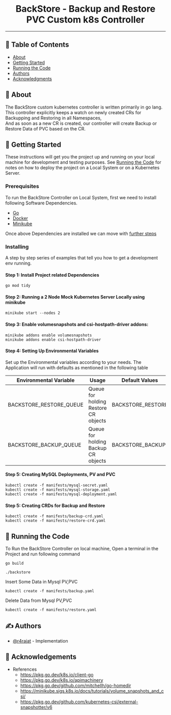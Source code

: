 <h1 align="center">BackStore - Backup and Restore PVC Custom k8s Controller</h1>

---


## 📝 Table of Contents

- [About](#about)
- [Getting Started](#getting_started)
- [Running the Code](#run)
- [Authors](#authors)
- [Acknowledgments](#acknowledgement)

## 🧐 About <a name = "about"></a>

The BackStore custom kubernetes controller is written primarily in go lang. This controller explicitly keeps a watch on newly created CRs for Backupping and Restoring in all Namespaces,<br>
And as soon as a new CR is created, our controller will create Backup or Restore Data of PVC based on the CR.

## 🏁 Getting Started <a name = "getting_started"></a>

These instructions will get you the project up and running on your local machine for development and testing purposes. See [Running the Code](#run) for notes on how to deploy the project on a Local System or on a Kubernetes Server.

### Prerequisites

To run the BackStore Controller on Local System, first we need to install following Software Dependencies.

- [Go](https://go.dev/dl/)
- [Docker](https://docs.docker.com/get-docker/)
- [Minikube](https://minikube.sigs.k8s.io/docs/start/)

Once above Dependencies are installed we can move with [further steps](#installing)

### Installing <a name = "installing"></a>

A step by step series of examples that tell you how to get a development env running.

#### Step 1: Install Project related Dependencies
```
go mod tidy
```

#### Step 2: Running a 2 Node Mock Kubernetes Server Locally using minikube
```
minikube start --nodes 2
```

#### Step 3: Enable volumesnapshots and csi-hostpath-driver addons:
```
minikube addons enable volumesnapshots
minikube addons enable csi-hostpath-driver
```

#### Step 4: Setting Up Environmental Variables

Set up the Environmental variables according to your needs. The Application will run with defaults as mentioned in the following table

| Environmental Variable  | Usage                                | Default Values    |
|-------------------------|--------------------------------------|-------------------|
| BACKSTORE_RESTORE_QUEUE | Queue for holding Restore CR objects | BACKSTORE_RESTORE |
| BACKSTORE_BACKUP_QUEUE  | Queue for holding Backup CR objects  | BACKSTORE_BACKUP  |


#### Step 5: Creating MySQL Deployments, PV and PVC
```
kubectl create -f manifests/mysql-secret.yaml
kubectl create -f manifests/mysql-storage.yaml
kubectl create -f manifests/mysql-deployment.yaml
```

#### Step 5: Creating CRDs for Backup and Restore
```
kubectl create -f manifests/backup-crd.yaml
kubectl create -f manifests/restore-crd.yaml
```


## 🔧 Running the Code <a name = "run"></a>

To Run the BackStore Controller on local machine, Open a terminal in the Project and run following command
```
go build
```
```
./backstore
```

Insert Some Data in Mysql PV,PVC

```
kubectl create -f manifests/backup.yaml
```
Delete Data from Mysql PV,PVC
```
kubectl create -f manifests/restore.yaml
```


## ✍️ Authors <a name = "authors"></a>

- [@r4rajat](https://github.com/r4rajat) - Implementation

## 🎉 Acknowledgements <a name = "acknowledgement"></a>

- References
    - https://pkg.go.dev/k8s.io/client-go
    - https://pkg.go.dev/k8s.io/apimachinery
    - https://pkg.go.dev/github.com/mitchellh/go-homedir
    - https://minikube.sigs.k8s.io/docs/tutorials/volume_snapshots_and_csi/
    - https://pkg.go.dev/github.com/kubernetes-csi/external-snapshotter/v6
